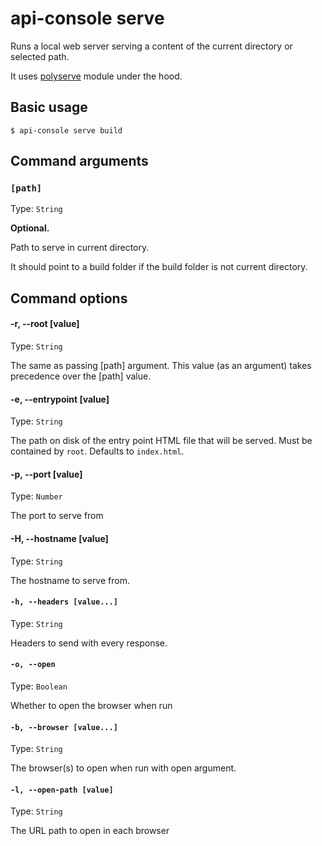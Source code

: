 # api-console serve

Runs a local web server serving a content of the current directory or selected path.

It uses [polyserve](https://github.com/Polymer/polyserve/) module under the hood.

## Basic usage

```
$ api-console serve build
```

## Command arguments

### `[path]`

Type: `String`

**Optional.**

Path to serve in current directory.

It should point to a build folder if the build folder is not current directory.

## Command options

#### -r, --root [value]

Type: `String`

The same as passing [path] argument.
This value (as an argument) takes precedence over the [path] value.

#### -e, --entrypoint [value]

Type: `String`

The path on disk of the entry point HTML file that will be served. Must be contained by `root`. Defaults to `index.html`.

#### -p, --port [value]

Type: `Number`

The port to serve from

#### -H, --hostname [value]

Type: `String`

The hostname to serve from.


#### `-h, --headers [value...]`

Type: `String`

Headers to send with every response.

#### `-o, --open`

Type: `Boolean`

Whether to open the browser when run

#### `-b, --browser [value...]`

Type: `String`

The browser(s) to open when run with open argument.


#### `-l, --open-path [value]`

Type: `String`

The URL path to open in each browser
